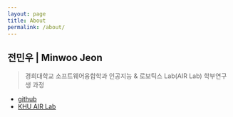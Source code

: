 ```yaml
---
layout: page
title: About
permalink: /about/
---
```


## 전민우 | Minwoo Jeon
> 경희대학교 소프트웨어융합학과 인공지능 & 로보틱스 Lab(AIR Lab) 학부연구생 과정

- [github](https://github.com/Jeon-Minwoo)
- [KHU AIR Lab](http://airlab.khu.ac.kr)


